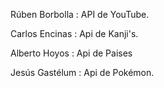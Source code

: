 Rúben Borbolla : API de YouTube.

Carlos Encinas : Api de Kanji's.

Alberto Hoyos : Api de Paises

Jesús Gastélum : Api de Pokémon.
